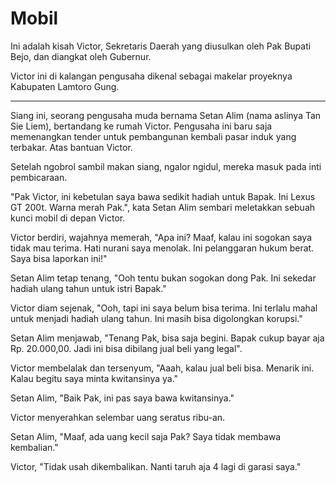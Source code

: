 # Mobil



Ini adalah kisah Victor, Sekretaris Daerah yang diusulkan oleh Pak Bupati Bejo, dan diangkat oleh Gubernur.

Victor ini di kalangan pengusaha dikenal sebagai makelar proyeknya Kabupaten Lamtoro Gung. 

***

Siang ini, seorang pengusaha muda bernama Setan Alim (nama aslinya Tan Sie Liem), bertandang ke rumah Victor. Pengusaha ini baru saja memenangkan tender untuk pembangunan kembali pasar induk yang terbakar. Atas bantuan Victor.

Setelah ngobrol sambil makan siang, ngalor ngidul, mereka masuk pada inti pembicaraan.

"Pak Victor, ini kebetulan saya bawa sedikit hadiah untuk Bapak. Ini Lexus GT 200t. Warna merah Pak.", kata Setan Alim sembari meletakkan sebuah kunci mobil di depan Victor.

Victor berdiri, wajahnya memerah, "Apa ini? Maaf, kalau ini sogokan saya tidak mau terima. Hati nurani saya menolak. Ini pelanggaran hukum berat. Saya bisa laporkan ini!"

Setan Alim tetap tenang, "Ooh tentu bukan sogokan dong Pak. Ini sekedar hadiah ulang tahun untuk istri Bapak."

Victor diam sejenak, "Ooh, tapi ini saya belum bisa terima. Ini terlalu mahal untuk menjadi hadiah ulang tahun. Ini masih bisa digolongkan korupsi."

Setan Alim menjawab, "Tenang Pak, bisa saja begini. Bapak cukup bayar aja Rp. 20.000,00. Jadi ini bisa dibilang jual beli yang legal".

Victor membelalak dan tersenyum, "Aaah, kalau jual beli bisa. Menarik ini. Kalau begitu saya minta kwitansinya ya."

Setan Alim, "Baik Pak, ini pas saya bawa kwitansinya."

Victor menyerahkan selembar uang seratus ribu-an.

Setan Alim, "Maaf, ada uang kecil saja Pak? Saya tidak membawa kembalian."

Victor, "Tidak usah dikembalikan. Nanti taruh aja 4 lagi di garasi saya."